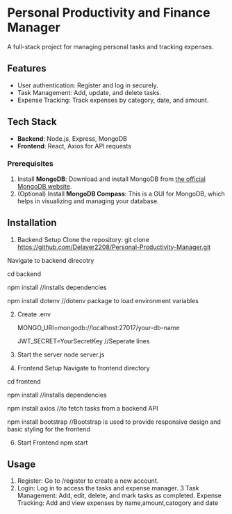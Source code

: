 # Personal Productivity and Finance Manager

A full-stack project for managing personal tasks and tracking expenses.

## Features
- User authentication: Register and log in securely.
- Task Management: Add, update, and delete tasks.
- Expense Tracking: Track expenses by category, date, and amount.

## Tech Stack
- **Backend**: Node.js, Express, MongoDB
- **Frontend**: React, Axios for API requests

### Prerequisites
1. Install **MongoDB**: Download and install MongoDB from [the official MongoDB website](https://www.mongodb.com/try/download/community).
2. (Optional) Install **MongoDB Compass**: This is a GUI for MongoDB, which helps in visualizing and managing your database.

## Installation
1.   Backend Setup
   Clone the repository:
   git clone https://github.com/Delayer2208/Personal-Productivity-Manager.git
 
  Navigate to backend direcotry
  
  cd backend
  
  npm install //installs dependencies
  
  npm install dotenv //dotenv package to load environment variables

2. Create .env

   MONGO_URI=mongodb://localhost:27017/your-db-name

   JWT_SECRET=YourSecretKey //Seperate lines
   
4.  Start the server
   node server.js

5.  Frontend Setup
   Navigate to frontend directory

cd frontend
   
   npm install //installs dependencies
   
   npm install axios //to fetch tasks from a backend API
   
   npm install bootstrap //Bootstrap is used to provide responsive design and basic styling for the frontend
    
6.   Start Frontend
    npm start

## Usage
1. Register: Go to /register to create a new account.
2. Login: Log in to access the tasks and expense manager.
3 Task Management: Add, edit, delete, and mark tasks as completed.
  Expense Tracking: Add and view expenses by name,amount,catogory and date
